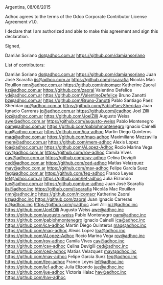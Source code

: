 Argentina, 08/06/2015

Adhoc agrees to the terms of the Odoo Corporate Contributor License Agreement v1.0.

I declare that I am authorized and able to make this agreement and sign this declaration.

Signed,

Damián Soriano ds@adhoc.com.ar https://github.com/damiansoriano

List of contributors:

Damián Soriano ds@adhoc.com.ar https://github.com/damiansoriano
Juan José Scarafía jjs@adhoc.com.ar https://github.com/jjscarafia
Nicolás Mac Rouillon nmr@adhoc.com.ar https://github.com/nicomacr
Katherine Zaoral kz@adhoc.com.ar https://github.com/zaoral
Valentino Defelice vd@adhoc.com.ar https://github.com/ValentinoDefelice
Bruno Zanotti bz@adhoc.com.ar https://github.com/Bruno-Zanotti
Pablo Santiago Paez Sheridan pp@adhoc.com.ar https://github.com/PabloPaezSheridan
Juan Ignacio Carreras jc@adhoc.com.ar https://github.com/jcadhoc
Joel Zilli joz@adhoc.com.ar https://github.com/JoelZilli
Augusto Weiss awe@adhoc.com.ar https://github.com/augusto-weiss
Pablo Montenegro pam@adhoc.com.ar https://github.com/pablohmontenegro
Ignacio Cainelli ica@adhoc.com.ar https://github.com/ica-adhoc
Martin Diego Quinteros maq@adhoc.com.ar https://github.com/maq-adhoc
Maximiliano Mezzavilla mem@adhoc.com.ar https://github.com/mem-adhoc
Alexis Lopez loa@adhoc.com.ar https://github.com/ALopez-Adhoc
Rocio Marina Vega rov@adhoc.com.ar https://github.com/rov-adhoc
Camila Vives cav@adhoc.com.ar https://github.com/cav-adhoc
Celina Devigili ced@adhoc.com.ar https://github.com/ced-adhoc
Matías Velazquez mav@adhoc.com.ar https://github.com/mav-adhoc
Felipe García Suez feg@adhoc.com.ar https://github.com/feg-adhoc
Franco Leyes lef@adhoc.com.ar https://github.com/lef-adhoc
Julia Elizondo jue@adhoc.com.ar https://github.com/jue-adhoc
Juan José Scarafía jjs@adhoc.inc https://github.com/jjscarafia
Nicolás Mac Rouillon nmr@adhoc.inc https://github.com/nicomacr
Katherine Zaoral kz@adhoc.inc https://github.com/zaoral
Juan Ignacio Carreras jc@adhoc.inc https://github.com/jcadhoc
Joel Zilli joz@adhoc.inc https://github.com/JoelZilli
Augusto Weiss awe@adhoc.inc https://github.com/augusto-weiss
Pablo Montenegro pam@adhoc.inc https://github.com/pablohmontenegro
Ignacio Cainelli ica@adhoc.inc https://github.com/ica-adhoc
Martin Diego Quinteros maq@adhoc.inc https://github.com/maq-adhoc
Alexis Lopez loa@adhoc.inc https://github.com/ALopez-Adhoc
Rocio Marina Vega rov@adhoc.inc https://github.com/rov-adhoc
Camila Vives cav@adhoc.inc https://github.com/cav-adhoc
Celina Devigili ced@adhoc.inc https://github.com/ced-adhoc
Matías Velazquez mav@adhoc.inc https://github.com/mav-adhoc
Felipe García Suez feg@adhoc.inc https://github.com/feg-adhoc
Franco Leyes lef@adhoc.inc https://github.com/lef-adhoc
Julia Elizondo jue@adhoc.inc https://github.com/jue-adhoc
Victoria Halac hav@adhoc.inc https://github.com/hav-adhoc
